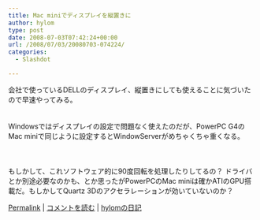 ```yaml
---
title: Mac miniでディスプレイを縦置きに
author: hylom
type: post
date: 2008-07-03T07:42:24+00:00
url: /2008/07/03/20080703-074224/
categories:
  - Slashdot

---
```

会社で使っているDELLのディスプレイ、縦置きにしても使えることに気づいたので早速やってみる。  
</br>   
Windowsではディスプレイの設定で問題なく使えたのだが、PowerPC G4のMac miniで同じように設定するとWindowServerがめちゃくちゃ重くなる。</br>  
</br>   
もしかして、これソフトウェア的に90度回転を処理したりしてるの？ ドライバとか別途必要なのかも、とか思ったがPowerPCのMac miniは確かATIのGPU搭載だ。もしかしてQuartz 3Dのアクセラレーションが効いていないのか？</br> 

   [Permalink][1] |    [コメントを読む][2] |    [hylomの日記][3] 

</br>

 [1]: http://slashdot.jp/~hylom/journal/444780
 [2]: http://slashdot.jp/~hylom/journal/444780#acomments
 [3]: http://slashdot.jp/~hylom/journal/
